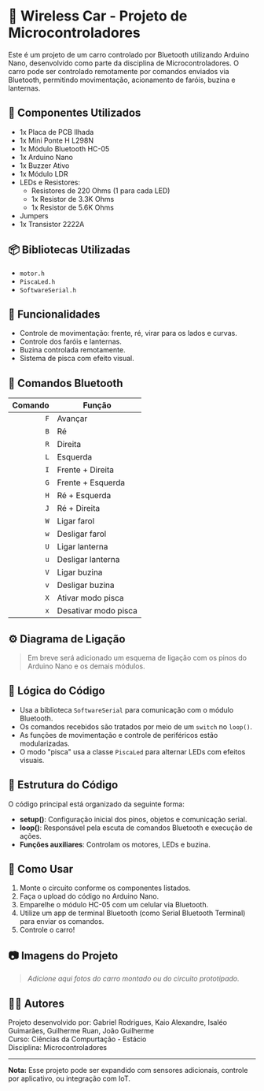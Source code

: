 # 🚗 Wireless Car - Projeto de Microcontroladores

Este é um projeto de um carro controlado por Bluetooth utilizando Arduino Nano, desenvolvido como parte da disciplina de Microcontroladores. O carro pode ser controlado remotamente por comandos enviados via Bluetooth, permitindo movimentação, acionamento de faróis, buzina e lanternas.

## 🔧 Componentes Utilizados

- 1x Placa de PCB Ilhada  
- 1x Mini Ponte H L298N  
- 1x Módulo Bluetooth HC-05  
- 1x Arduino Nano  
- 1x Buzzer Ativo  
- 1x Módulo LDR  
- LEDs e Resistores:
  - Resistores de 220 Ohms (1 para cada LED)  
  - 1x Resistor de 3.3K Ohms  
  - 1x Resistor de 5.6K Ohms  
- Jumpers  
- 1x Transistor 2222A  

## 📦 Bibliotecas Utilizadas

- `motor.h`  
- `PiscaLed.h`  
- `SoftwareSerial.h`  

## 📲 Funcionalidades

- Controle de movimentação: frente, ré, virar para os lados e curvas.
- Controle dos faróis e lanternas.
- Buzina controlada remotamente.
- Sistema de pisca com efeito visual.

## 📡 Comandos Bluetooth

| Comando | Função                  |
|--------:|--------------------------|
| `F`     | Avançar                  |
| `B`     | Ré                       |
| `R`     | Direita                  |
| `L`     | Esquerda                 |
| `I`     | Frente + Direita         |
| `G`     | Frente + Esquerda        |
| `H`     | Ré + Esquerda            |
| `J`     | Ré + Direita             |
| `W`     | Ligar farol              |
| `w`     | Desligar farol           |
| `U`     | Ligar lanterna           |
| `u`     | Desligar lanterna        |
| `V`     | Ligar buzina             |
| `v`     | Desligar buzina          |
| `X`     | Ativar modo pisca        |
| `x`     | Desativar modo pisca     |

## ⚙️ Diagrama de Ligação

> Em breve será adicionado um esquema de ligação com os pinos do Arduino Nano e os demais módulos.

## 🧠 Lógica do Código

- Usa a biblioteca `SoftwareSerial` para comunicação com o módulo Bluetooth.
- Os comandos recebidos são tratados por meio de um `switch` no `loop()`.
- As funções de movimentação e controle de periféricos estão modularizadas.
- O modo "pisca" usa a classe `PiscaLed` para alternar LEDs com efeitos visuais.

## 📁 Estrutura do Código

O código principal está organizado da seguinte forma:

- **setup()**: Configuração inicial dos pinos, objetos e comunicação serial.
- **loop()**: Responsável pela escuta de comandos Bluetooth e execução de ações.
- **Funções auxiliares**: Controlam os motores, LEDs e buzina.

## 🚀 Como Usar

1. Monte o circuito conforme os componentes listados.
2. Faça o upload do código no Arduino Nano.
3. Emparelhe o módulo HC-05 com um celular via Bluetooth.
4. Utilize um app de terminal Bluetooth (como Serial Bluetooth Terminal) para enviar os comandos.
5. Controle o carro!

## 📷 Imagens do Projeto

> *Adicione aqui fotos do carro montado ou do circuito prototipado.*

## 🧑‍💻 Autores

Projeto desenvolvido por: Gabriel Rodrigues, Kaio Alexandre, Isaléo Guimarães, Guilherme Ruan, João Guilherme<br>
Curso: Ciências da Compurtação - Estácio<br>
Disciplina: Microcontroladores

---

**Nota:** Esse projeto pode ser expandido com sensores adicionais, controle por aplicativo, ou integração com IoT.

